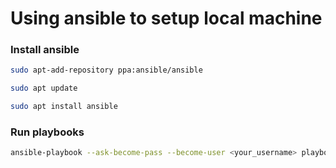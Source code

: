 # Using ansible to setup local machine

### Install ansible

```bash
sudo apt-add-repository ppa:ansible/ansible
```

```bash
sudo apt update
```

```bash
sudo apt install ansible
```


### Run playbooks

```bash
ansible-playbook --ask-become-pass --become-user <your_username> playbooks/*
```
